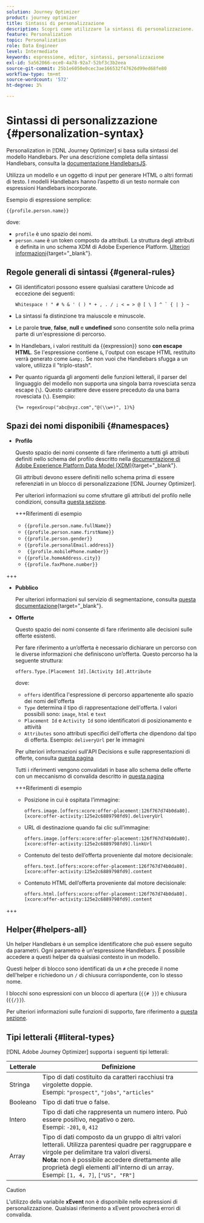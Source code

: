```yaml
---
solution: Journey Optimizer
product: journey optimizer
title: Sintassi di personalizzazione
description: Scopri come utilizzare la sintassi di personalizzazione.
feature: Personalization
topic: Personalization
role: Data Engineer
level: Intermediate
keywords: espressione, editor, sintassi, personalizzazione
exl-id: 5a562066-ece0-4a78-92a7-52bf3c3b2eea
source-git-commit: 25b1e6050e0cec3ae166532f47626d99ed68fe80
workflow-type: tm+mt
source-wordcount: '572'
ht-degree: 3%

---
```


# Sintassi di personalizzazione {#personalization-syntax}

Personalization in [!DNL Journey Optimizer] si basa sulla sintassi del modello Handlebars. Per una descrizione completa della sintassi Handlebars, consulta la [documentazione HandlebarsJS](https://handlebarsjs.com/).

Utilizza un modello e un oggetto di input per generare HTML o altri formati di testo. I modelli Handlebars hanno l’aspetto di un testo normale con espressioni Handlebars incorporate.

Esempio di espressione semplice:

`{{profile.person.name}}`

dove:

* `profile` è uno spazio dei nomi.
* `person.name` è un token composto da attributi. La struttura degli attributi è definita in uno schema XDM di Adobe Experience Platform. [Ulteriori informazioni](https://experienceleague.adobe.com/docs/experience-platform/xdm/home.html?lang=it){target="_blank"}.

## Regole generali di sintassi {#general-rules}

* Gli identificatori possono essere qualsiasi carattere Unicode ad eccezione dei seguenti:

  ```
  Whitespace ! " # % & ' ( ) * + , . / ; < = > @ [ \ ] ^ ` { | } ~
  ```

* La sintassi fa distinzione tra maiuscole e minuscole.

* Le parole **true**, **false**, **null** e **undefined** sono consentite solo nella prima parte di un&#39;espressione di percorso.

* In Handlebars, i valori restituiti da {{expression}} sono **con escape HTML**. Se l&#39;espressione contiene `&`, l&#39;output con escape HTML restituito verrà generato come `&amp;`. Se non vuoi che Handlebars sfugga a un valore, utilizza il &quot;triplo-stash&quot;.

* Per quanto riguarda gli argomenti delle funzioni letterali, il parser del linguaggio del modello non supporta una singola barra rovesciata senza escape (`\`). Questo carattere deve essere preceduto da una barra rovesciata (`\`). Esempio:

  `{%= regexGroup("abc@xyz.com","@(\\w+)", 1)%}`

## Spazi dei nomi disponibili {#namespaces}

* **Profilo**

  Questo spazio dei nomi consente di fare riferimento a tutti gli attributi definiti nello schema del profilo descritto nella [documentazione di Adobe Experience Platform Data Model (XDM)](https://experienceleague.adobe.com/docs/experience-platform/xdm/home.html?lang=it){target="_blank"}.

  Gli attributi devono essere definiti nello schema prima di essere referenziati in un blocco di personalizzazione [!DNL Journey Optimizer].

  Per ulteriori informazioni su come sfruttare gli attributi del profilo nelle condizioni, consulta [questa sezione](functions/helpers.md#if-function).

  +++Riferimenti di esempio

   * `{{profile.person.name.fullName}}`
   * `{{profile.person.name.firstName}}`
   * `{{profile.person.gender}}`
   * `{{profile.personalEmail.address}}`
   * ` {{profile.mobilePhone.number}}`
   * `{{profile.homeAddress.city}}`
   * `{{profile.faxPhone.number}}`

+++

* **Pubblico**

  Per ulteriori informazioni sul servizio di segmentazione, consulta [questa documentazione](https://experienceleague.adobe.com/docs/experience-platform/segmentation/home.html?lang=it){target="_blank"}.

* **Offerte**

  Questo spazio dei nomi consente di fare riferimento alle decisioni sulle offerte esistenti.

  Per fare riferimento a un’offerta è necessario dichiarare un percorso con le diverse informazioni che definiscono un’offerta. Questo percorso ha la seguente struttura:

  `offers.Type.[Placement Id].[Activity Id].Attribute`

  dove:

   * `offers` identifica l&#39;espressione di percorso appartenente allo spazio dei nomi dell&#39;offerta
   * `Type` determina il tipo di rappresentazione dell&#39;offerta. I valori possibili sono: `image`, `html` e `text`
   * `Placement Id` e `Activity Id` sono identificatori di posizionamento e attività
   * `Attributes` sono attributi specifici dell&#39;offerta che dipendono dal tipo di offerta. Esempio: `deliveryUrl` per le immagini

  Per ulteriori informazioni sull&#39;API Decisions e sulle rappresentazioni di offerte, consulta [questa pagina](../offers/api-reference/offer-delivery-api/decisioning-api.md)

  Tutti i riferimenti vengono convalidati in base allo schema delle offerte con un meccanismo di convalida descritto in [questa pagina](../personalization/personalization-build-expressions.md)

  +++Riferimenti di esempio

   * Posizione in cui è ospitata l’immagine:

     `offers.image.[offers:xcore:offer-placement:126f767d74b0da80].[xcore:offer-activity:125e2c6889798fd9].deliveryUrl`

   * URL di destinazione quando fai clic sull’immagine:

     `offers.image.[offers:xcore:offer-placement:126f767d74b0da80].[xcore:offer-activity:125e2c6889798fd9].linkUrl`

   * Contenuto del testo dell’offerta proveniente dal motore decisionale:

     `offers.text.[offers:xcore:offer-placement:126f767d74b0da80].[xcore:offer-activity:125e2c6889798fd9].content`

   * Contenuto HTML dell’offerta proveniente dal motore decisionale:

     `offers.html.[offers:xcore:offer-placement:126f767d74b0da80].[xcore:offer-activity:125e2c6889798fd9].content`

+++

## Helper{#helpers-all}

Un helper Handlebars è un semplice identificatore che può essere seguito da parametri. Ogni parametro è un&#39;espressione Handlebars. È possibile accedere a questi helper da qualsiasi contesto in un modello.

Questi helper di blocco sono identificati da un `#` che precede il nome dell&#39;helper e richiedono un `/` di chiusura corrispondente, con lo stesso nome.

I blocchi sono espressioni con un blocco di apertura (`{{# }}`) e chiusura (`{{/}}`).

Per ulteriori informazioni sulle funzioni di supporto, fare riferimento a [questa sezione](functions/helpers.md).

## Tipi letterali {#literal-types}

[!DNL Adobe Journey Optimizer] supporta i seguenti tipi letterali:

| Letterale | Definizione |
| ------- | ---------- |
| Stringa | Tipo di dati costituito da caratteri racchiusi tra virgolette doppie. <br>Esempi: `"prospect"`, `"jobs"`, `"articles"` |
| Booleano | Tipo di dati true o false. |
| Intero | Tipo di dati che rappresenta un numero intero. Può essere positivo, negativo o zero. <br>Esempi: `-201`, `0`, `412` |
| Array | Tipo di dati composto da un gruppo di altri valori letterali. Utilizza parentesi quadre per raggruppare e virgole per delimitare tra valori diversi. <br> **Nota:** non è possibile accedere direttamente alle proprietà degli elementi all&#39;interno di un array. <br> Esempi: `[1, 4, 7]`, `["US", "FR"]` |

>[!CAUTION]
>
>L&#39;utilizzo della variabile **xEvent** non è disponibile nelle espressioni di personalizzazione. Qualsiasi riferimento a xEvent provocherà errori di convalida.

